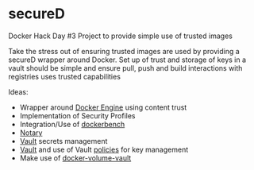 # secureD

Docker Hack Day #3 Project to provide simple use of trusted images

Take the stress out of ensuring trusted images are used by providing a secureD wrapper around Docker. Set up of trust and storage of keys in a vault should be simple and ensure pull, push and build interactions with registries uses trusted capabilities

Ideas:
* Wrapper around [Docker Engine](https://github.com/docker/docker) using content trust
* Implementation of Security Profiles
* Integration/Use of [dockerbench](https://github.com/docker/docker-bench-security)
* [Notary](https://github.com/docker/notary)
* [Vault](https://www.vaultproject.io/) secrets management
* [Vault](https://www.vaultproject.io/) and use of Vault [policies](https://www.vaultproject.io/docs/concepts/policies.html) for key management
* Make use of [docker-volume-vault](https://github.com/calavera/docker-volume-vault)
